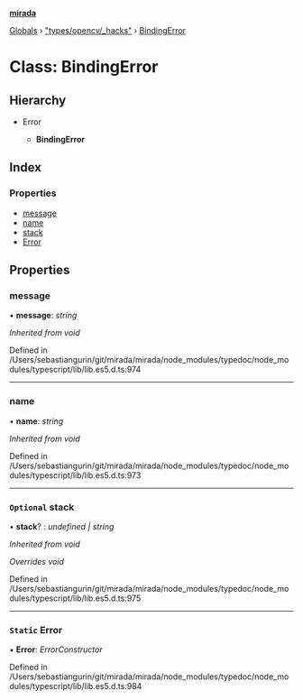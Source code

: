 **[mirada](../README.md)**

[Globals](../README.md) › ["types/opencv/_hacks"](../modules/_types_opencv__hacks_.md) › [BindingError](_types_opencv__hacks_.bindingerror.md)

# Class: BindingError

## Hierarchy

* Error

  * **BindingError**

## Index

### Properties

* [message](_types_opencv__hacks_.bindingerror.md#message)
* [name](_types_opencv__hacks_.bindingerror.md#name)
* [stack](_types_opencv__hacks_.bindingerror.md#optional-stack)
* [Error](_types_opencv__hacks_.bindingerror.md#static-error)

## Properties

###  message

• **message**: *string*

*Inherited from void*

Defined in /Users/sebastiangurin/git/mirada/mirada/node_modules/typedoc/node_modules/typescript/lib/lib.es5.d.ts:974

___

###  name

• **name**: *string*

*Inherited from void*

Defined in /Users/sebastiangurin/git/mirada/mirada/node_modules/typedoc/node_modules/typescript/lib/lib.es5.d.ts:973

___

### `Optional` stack

• **stack**? : *undefined | string*

*Inherited from void*

*Overrides void*

Defined in /Users/sebastiangurin/git/mirada/mirada/node_modules/typedoc/node_modules/typescript/lib/lib.es5.d.ts:975

___

### `Static` Error

▪ **Error**: *ErrorConstructor*

Defined in /Users/sebastiangurin/git/mirada/mirada/node_modules/typedoc/node_modules/typescript/lib/lib.es5.d.ts:984